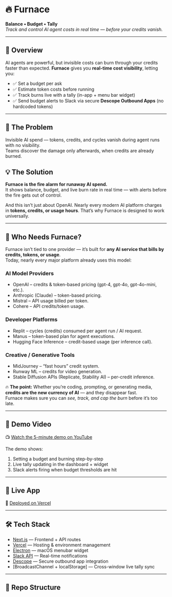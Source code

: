 # 🔥 Furnace

**Balance • Budget • Tally**  
*Track and control AI agent costs in real time — before your credits vanish.*

---

## 📖 Overview

AI agents are powerful, but invisible costs can burn through your credits faster than expected. **Furnace** gives you **real-time cost visibility**, letting you:

- ✅ Set a budget per ask  
- ✅ Estimate token costs before running  
- ✅ Track burns live with a tally (in-app + menu bar widget)  
- ✅ Send budget alerts to Slack via secure **Descope Outbound Apps** (no hardcoded tokens)

---

## 🚨 The Problem
Invisible AI spend — tokens, credits, and cycles vanish during agent runs with no visibility.  
Teams discover the damage only afterwards, when credits are already burned.

## 💡 The Solution
**Furnace is the fire alarm for runaway AI spend.**  
It shows balance, budget, and live burn rate in real time — with alerts before the fire gets out of control.  

And this isn’t just about OpenAI. Nearly every modern AI platform charges in **tokens, credits, or usage hours**. That’s why Furnace is designed to work universally.

---

## 🔑 Who Needs Furnace?
Furnace isn’t tied to one provider — it’s built for **any AI service that bills by credits, tokens, or usage**.  
Today, nearly every major platform already uses this model:

### **AI Model Providers**
- OpenAI – credits & token-based pricing (gpt-4, gpt-4o, gpt-4o-mini, etc.).  
- Anthropic (Claude) – token-based pricing.  
- Mistral – API usage billed per token.  
- Cohere – API credits/token usage.  

### **Developer Platforms**
- Replit – cycles (credits) consumed per agent run / AI request.  
- Manus – token-based plan for agent executions.  
- Hugging Face Inference – credit-based usage (per inference call).  

### **Creative / Generative Tools**
- MidJourney – “fast hours” credit system.  
- Runway ML – credits for video generation.  
- Stable Diffusion APIs (Replicate, Stability AI) – per-credit inference.  

🔥 **The point:** Whether you’re coding, prompting, or generating media, **credits are the new currency of AI** — and they disappear fast.  
Furnace makes sure you can *see, track, and cap the burn* before it’s too late.

---

## 🎥 Demo Video

📺 [Watch the 5-minute demo on YouTube](https://youtube.com/your-demo-link-here)  

The demo shows:  
1. Setting a budget and burning step-by-step  
2. Live tally updating in the dashboard + widget  
3. Slack alerts firing when budget thresholds are hit  

---

## 🚀 Live App

🔗 [Deployed on Vercel](https://furnace-one.vercel.app)

---

## 🛠️ Tech Stack

- [Next.js](https://nextjs.org/) — Frontend + API routes  
- [Vercel](https://vercel.com/) — Hosting & environment management  
- [Electron](https://www.electronjs.org/) — macOS menubar widget  
- [Slack API](https://api.slack.com/) — Real-time notifications  
- [Descope](https://www.descope.com/) — Secure outbound app integration  
- [BroadcastChannel + localStorage] — Cross-window live tally sync  

---

## 📂 Repo Structure